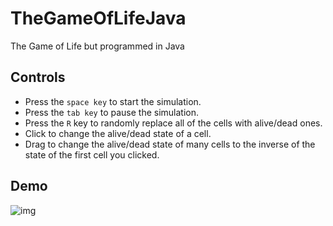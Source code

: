 # TheGameOfLifeJava
 The Game of Life but programmed in Java

## Controls
 - Press the `space key` to start the simulation.
 - Press the `tab key` to pause the simulation.
 - Press the `R` key to randomly replace all of the cells with alive/dead ones.
 - Click to change the alive/dead state of a cell.
 - Drag to change the alive/dead state of many cells to the inverse of the state of the first cell you clicked.
 
## Demo
![img](https://i.imgur.com/TXJWuP1.gif)
